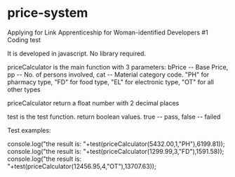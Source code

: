# price-system

Applying for Link Apprenticeship for Woman-identified Developers #1 Coding test

It is developed in javascript. No library required.

priceCalculator is the main function with 3 parameters: 
bPrice -- Base Price, 
pp -- No. of persons involved, 
cat -- Material category code. "PH" for pharmacy type, "FD" for food type, "EL" for electronic type, "OT" for all other types

priceCalculator return a float number with 2 decimal places

test is the test function. return boolean values. true -- pass, false -- failed

Test examples:

console.log("the result is: "+test(priceCalculator(5432.00,1,"PH"),6199.81));
console.log("the result is: "+test(priceCalculator(1299.99,3,"FD"),1591.58));
console.log("the result is: "+test(priceCalculator(12456.95,4,"OT"),13707.63));




